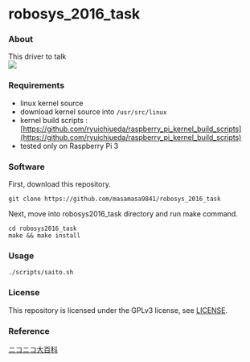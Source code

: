# robosys_2016_task

### About
This driver to talk  
[![](http://img.youtube.com/vi/0EjzGRgsp0E/0.jpg)](https://www.youtube.com/watch?v=0EjzGRgsp0E)  

### Requirements
 * linux kernel source
 * download kernel source into `/usr/src/linux`
 * kernel build scripts : [https://github.com/ryuichiueda/raspberry_pi_kernel_build_scripts](https://github.com/ryuichiueda/raspberry_pi_kernel_build_scripts)
* tested only on Raspberry Pi 3

### Software
First, download this repository.

```
git clone https://github.com/masamasa9841/robosys_2016_task
```

Next, move into robosys2016_task directory and run make command.

```
cd robosys2016_task
make && make install
```
### Usage
```
./scripts/saito.sh
```
### License

This repository is licensed under the GPLv3 license, see [LICENSE](./LICENSE).

### Reference

[ニコニコ大百科](http://dic.nicovideo.jp/a/%E3%82%B5%E3%83%B3%E3%82%B7%E3%83%A3%E3%82%A4%E3%83%B3%E6%96%8E%E8%97%A4%E5%B7%A5)
